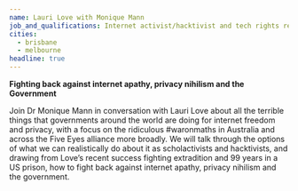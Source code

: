 ```yaml
---
name: Lauri Love with Monique Mann
job_and_qualifications: Internet activist/hacktivist and tech rights researcher / scholactivist
cities:
  - brisbane
  - melbourne
headline: true
---
```


**Fighting back against internet apathy, privacy nihilism and the Government**

Join Dr Monique Mann in conversation with Lauri Love about all the terrible things that governments around the world are doing for internet freedom and privacy, with a focus on the ridiculous #waronmaths in Australia and across the Five Eyes alliance more broadly. We will talk through the options of what we can realistically do about it as scholactivists and hacktivists, and drawing from Love’s recent success fighting extradition and 99 years in a US prison, how to fight back against internet apathy, privacy nihilism and the government.
